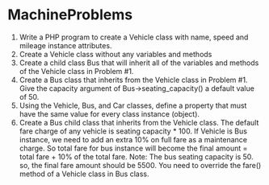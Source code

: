 # MachineProblems
1. Write a PHP program to create a Vehicle class with name, speed and mileage
instance attributes.
2. Create a Vehicle class without any variables and methods
3. Create a child class Bus that will inherit all of the variables and methods of the
Vehicle class in Problem #1.
4. Create a Bus class that inherits from the Vehicle class in Problem #1. Give the
capacity argument of Bus->seating_capacity() a default value of 50.
5. Using the Vehicle, Bus, and Car classes, define a property that must have the
same value for every class instance (object).
6. Create a Bus child class that inherits from the Vehicle class. The default fare
charge of any vehicle is seating capacity * 100. If Vehicle is Bus instance, we
need to add an extra 10% on full fare as a maintenance charge. So total fare for
bus instance will become the final amount = total fare + 10% of the total fare.
Note: The bus seating capacity is 50. so, the final fare amount should be 5500.
You need to override the fare() method of a Vehicle class in Bus class. 
